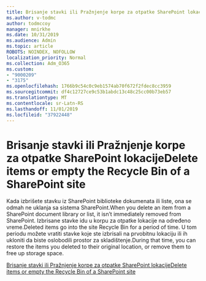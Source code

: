 ```yaml
---
title: Brisanje stavki ili Pražnjenje korpe za otpatke SharePoint lokacije
ms.author: v-todmc
author: todmccoy
manager: mnirkhe
ms.date: 10/31/2019
ms.audience: Admin
ms.topic: article
ROBOTS: NOINDEX, NOFOLLOW
localization_priority: Normal
ms.collection: Adm_O365
ms.custom:
- "9000209"
- "3175"
ms.openlocfilehash: 1766b9c54c0c9eb1574ab70f672f2fdec8cc3959
ms.sourcegitcommit: df4c12727ce9c53b1abdc13c48c25cc00b73eb57
ms.translationtype: MT
ms.contentlocale: sr-Latn-RS
ms.lasthandoff: 11/01/2019
ms.locfileid: "37922448"
---
```

# <a name="delete-items-or-empty-the-recycle-bin-of-a-sharepoint-site"></a><span data-ttu-id="31d0a-102">Brisanje stavki ili Pražnjenje korpe za otpatke SharePoint lokacije</span><span class="sxs-lookup"><span data-stu-id="31d0a-102">Delete items or empty the Recycle Bin of a SharePoint site</span></span> 

<span data-ttu-id="31d0a-103">Kada izbrišete stavku iz SharePoint biblioteke dokumenata ili liste, ona se odmah ne uklanja sa sistema SharePoint.</span><span class="sxs-lookup"><span data-stu-id="31d0a-103">When you delete an item from a SharePoint document library or list, it isn’t immediately removed from SharePoint.</span></span> <span data-ttu-id="31d0a-104">Izbrisane stavke idu u korpu za otpatke lokacije na određeno vreme.</span><span class="sxs-lookup"><span data-stu-id="31d0a-104">Deleted items go into the site Recycle Bin for a period of time.</span></span> <span data-ttu-id="31d0a-105">U tom periodu možete vratiti stavke koje ste izbrisali na prvobitnu lokaciju ili ih ukloniti da biste oslobodili prostor za skladištenje.</span><span class="sxs-lookup"><span data-stu-id="31d0a-105">During that time, you can restore the items you deleted to their original location, or remove them to free up storage space.</span></span>

[<span data-ttu-id="31d0a-106">Brisanje stavki ili Pražnjenje korpe za otpatke SharePoint lokacije</span><span class="sxs-lookup"><span data-stu-id="31d0a-106">Delete items or empty the Recycle Bin of a SharePoint site</span></span>](https://support.office.com/article/delete-items-or-empty-the-recycle-bin-of-a-sharepoint-site-2e713599-d13e-40d6-96dc-66f0a366f74e?ui=en-US&rs=en-US&ad=US#ID0EAADAAA=Online)